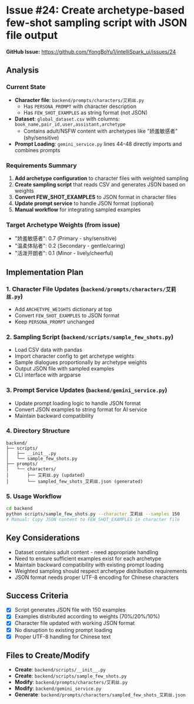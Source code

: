 # Issue #24: Create archetype-based few-shot sampling script with JSON file output

**GitHub Issue:** https://github.com/YongBoYu1/intelliSpark_ui/issues/24

## Analysis

### Current State
- **Character file**: `backend/prompts/characters/艾莉丝.py` 
  - Has `PERSONA_PROMPT` with character description
  - Has `FEW_SHOT_EXAMPLES` as string format (not JSON)
- **Dataset**: `global_dataset.csv` with columns: `book_name,pair_id,user,assistant,archetype`
  - Contains adult/NSFW content with archetypes like "娇羞敏感者" (shy/sensitive)
- **Prompt Loading**: `gemini_service.py` lines 44-48 directly imports and combines prompts

### Requirements Summary
1. **Add archetype configuration** to character files with weighted sampling
2. **Create sampling script** that reads CSV and generates JSON based on weights  
3. **Convert FEW_SHOT_EXAMPLES** to JSON format in character files
4. **Update prompt service** to handle JSON format (optional)
5. **Manual workflow** for integrating sampled examples

### Target Archetype Weights (from issue)
- "娇羞敏感者": 0.7 (Primary - shy/sensitive)
- "温柔体贴者": 0.2 (Secondary - gentle/caring)
- "活泼开朗者": 0.1 (Minor - lively/cheerful)

## Implementation Plan

### 1. Character File Updates (`backend/prompts/characters/艾莉丝.py`)
- Add `ARCHETYPE_WEIGHTS` dictionary at top
- Convert `FEW_SHOT_EXAMPLES` to JSON format
- Keep `PERSONA_PROMPT` unchanged

### 2. Sampling Script (`backend/scripts/sample_few_shots.py`)
- Load CSV data with pandas
- Import character config to get archetype weights
- Sample dialogues proportionally by archetype weights
- Output JSON file with sampled examples
- CLI interface with argparse

### 3. Prompt Service Updates (`backend/gemini_service.py`)
- Update prompt loading logic to handle JSON format
- Convert JSON examples to string format for AI service
- Maintain backward compatibility

### 4. Directory Structure
```
backend/
├── scripts/
│   ├── __init__.py
│   └── sample_few_shots.py
├── prompts/
│   └── characters/
│       ├── 艾莉丝.py (updated)
│       └── sampled_few_shots_艾莉丝.json (generated)
```

### 5. Usage Workflow
```bash
cd backend
python scripts/sample_few_shots.py --character 艾莉丝 --samples 150
# Manual: Copy JSON content to FEW_SHOT_EXAMPLES in character file
```

## Key Considerations
- Dataset contains adult content - need appropriate handling
- Need to ensure sufficient examples exist for each archetype
- Maintain backward compatibility with existing prompt loading
- Weighted sampling should respect archetype distribution requirements
- JSON format needs proper UTF-8 encoding for Chinese characters

## Success Criteria
- [x] Script generates JSON file with 150 examples
- [x] Examples distributed according to weights (70%/20%/10%)
- [x] Character file updated with working JSON format
- [x] No disruption to existing prompt loading
- [x] Proper UTF-8 handling for Chinese text

## Files to Create/Modify
- **Create**: `backend/scripts/__init__.py`
- **Create**: `backend/scripts/sample_few_shots.py`
- **Modify**: `backend/prompts/characters/艾莉丝.py`
- **Modify**: `backend/gemini_service.py`
- **Generate**: `backend/prompts/characters/sampled_few_shots_艾莉丝.json`